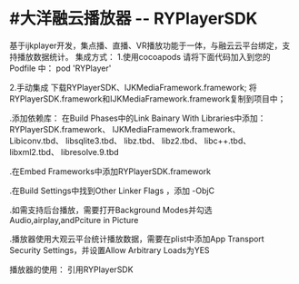 #大洋融云播放器 -- RYPlayerSDK
====
基于ijkplayer开发，集点播、直播、VR播放功能于一体，与融云云平台绑定，支持播放数据统计。
集成方式：
1.使用cocoapods
请将下面代码加入到您的 Podfile 中：
pod 'RYPlayer'

2.手动集成
下载RYPlayerSDK、IJKMediaFramework.framework;
将RYPlayerSDK.framework和IJKMediaFramework.framework复制到项目中；

.添加依赖库：
在Build Phases中的Link Bainary With Libraries中添加：
RYPlayerSDK.framework、
IJKMediaFramework.framework、
Libiconv.tbd、
libsqlite3.tbd、
libz.tbd、
libz2.tbd、
libc++.tbd、
libxml2.tbd、
libresolve.9.tbd

.在Embed Frameworks中添加RYPlayerSDK.framework

.在Build Settings中找到Other Linker Flags ，添加 -ObjC

.如需支持后台播放，需要打开Background Modes并勾选Audio,airplay,andPciture in Picture

.播放器使用大观云平台统计播放数据，需要在plist中添加App Transport Security Settings，并设置Allow Arbitrary Loads为YES

播放器的使用：
引用RYPlayerSDK



